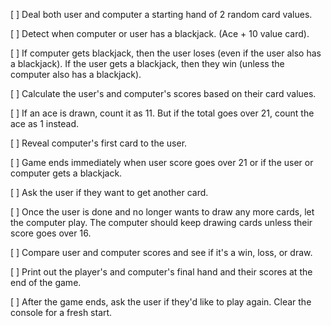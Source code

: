 [ ] Deal both user and computer a starting hand of 2 random card values.

[ ] Detect when computer or user has a blackjack. (Ace + 10 value card).

[ ] If computer gets blackjack, then the user loses (even if the user also has a blackjack). If the user gets a blackjack, then they win (unless the computer also has a blackjack).

[ ] Calculate the user's and computer's scores based on their card values.

[ ] If an ace is drawn, count it as 11. But if the total goes over 21, count the ace as 1 instead.

[ ] Reveal computer's first card to the user.

[ ] Game ends immediately when user score goes over 21 or if the user or computer gets a blackjack.

[ ] Ask the user if they want to get another card.

[ ] Once the user is done and no longer wants to draw any more cards, let the computer play. The computer should keep drawing cards unless their score goes over 16.

[ ] Compare user and computer scores and see if it's a win, loss, or draw.

[ ] Print out the player's and computer's final hand and their scores at the end of the game.

[ ] After the game ends, ask the user if they'd like to play again. Clear the console for a fresh start.
